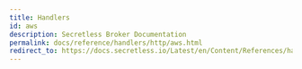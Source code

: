 ```yaml
---
title: Handlers
id: aws
description: Secretless Broker Documentation
permalink: docs/reference/handlers/http/aws.html
redirect_to: https://docs.secretless.io/Latest/en/Content/References/handlers/http/aws.htm
---
```

